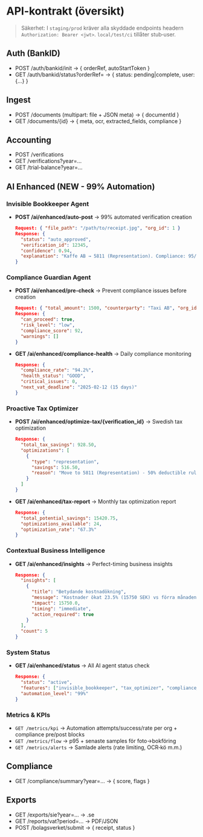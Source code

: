 # API-kontrakt (översikt)

> Säkerhet: I `staging/prod` kräver alla skyddade endpoints headern `Authorization: Bearer <jwt>`. `local/test/ci` tillåter stub‑user.

## Auth (BankID)

- POST /auth/bankid/init → { orderRef, autoStartToken }
- GET /auth/bankid/status?orderRef= → { status: pending|complete, user: {...} }

## Ingest

- POST /documents (multipart: file + JSON meta) → { documentId }
- GET /documents/{id} → { meta, ocr, extracted_fields, compliance }

## Accounting

- POST /verifications
- GET /verifications?year=…
- GET /trial-balance?year=…

## AI Enhanced (NEW - 99% Automation)

### Invisible Bookkeeper Agent
- **POST /ai/enhanced/auto-post** → 99% automated verification creation
  ```json
  Request: { "file_path": "/path/to/receipt.jpg", "org_id": 1 }
  Response: { 
    "status": "auto_approved",
    "verification_id": 12345,
    "confidence": 0.94,
    "explanation": "Kaffe AB → 5811 (Representation). Compliance: 95/100"
  }
  ```

### Compliance Guardian Agent  
- **POST /ai/enhanced/pre-check** → Prevent compliance issues before creation
  ```json
  Request: { "total_amount": 1500, "counterparty": "Taxi AB", "org_id": 1 }
  Response: {
    "can_proceed": true,
    "risk_level": "low", 
    "compliance_score": 92,
    "warnings": []
  }
  ```

- **GET /ai/enhanced/compliance-health** → Daily compliance monitoring
  ```json
  Response: {
    "compliance_rate": "94.2%",
    "health_status": "GOOD",
    "critical_issues": 0,
    "next_vat_deadline": "2025-02-12 (15 days)"
  }
  ```

### Proactive Tax Optimizer
- **POST /ai/enhanced/optimize-tax/{verification_id}** → Swedish tax optimization
  ```json
  Response: {
    "total_tax_savings": 928.50,
    "optimizations": [
      {
        "type": "representation",
        "savings": 516.50,
        "reason": "Move to 5811 (Representation) - 50% deductible rule"
      }
    ]
  }
  ```

- **GET /ai/enhanced/tax-report** → Monthly tax optimization report
  ```json
  Response: {
    "total_potential_savings": 15420.75,
    "optimizations_available": 24,
    "optimization_rate": "67.3%"
  }
  ```

### Contextual Business Intelligence
- **GET /ai/enhanced/insights** → Perfect-timing business insights
  ```json
  Response: {
    "insights": [
      {
        "title": "Betydande kostnadökning",
        "message": "Kostnader ökat 23.5% (15750 SEK) vs förra månaden",
        "impact": 15750.0,
        "timing": "immediate",
        "action_required": true
      }
    ],
    "count": 5
  }
  ```

### System Status
- **GET /ai/enhanced/status** → All AI agent status check
  ```json
  Response: {
    "status": "active",
    "features": ["invisible_bookkeeper", "tax_optimizer", "compliance_guardian", "business_intelligence"],
    "automation_level": "99%"
  }
  ```

### Metrics & KPIs
- `GET /metrics/kpi` → Automation attempts/success/rate per org + compliance pre/post blocks
- `GET /metrics/flow` → p95 + senaste samples för foto→bokföring
- `GET /metrics/alerts` → Samlade alerts (rate limiting, OCR‑kö m.m.)

## Compliance

- GET /compliance/summary?year=… → { score, flags }

## Exports

- GET /exports/sie?year=… → .se
- GET /reports/vat?period=… → PDF/JSON
- POST /bolagsverket/submit → { receipt, status }



